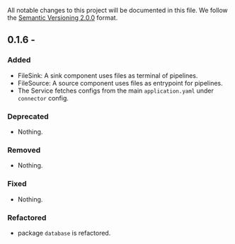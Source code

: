 All notable changes to this project will be documented in this file.
We follow the [Semantic Versioning 2.0.0](http://semver.org/) format.


## 0.1.6 -

### Added
- FileSink: A sink component uses files as terminal of pipelines.
- FileSource: A source component uses files as entrypoint for pipelines.
- The Service fetches configs from the main `application.yaml` under `connector` config.

### Deprecated
- Nothing.

### Removed
- Nothing.

### Fixed
- Nothing.

### Refactored
- package `database` is refactored.